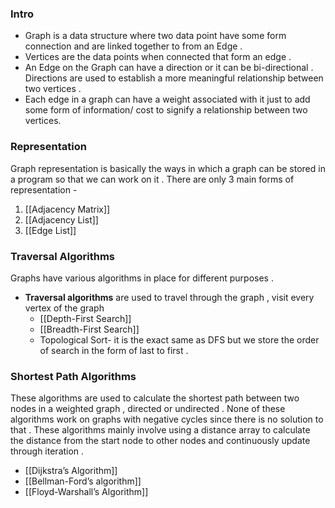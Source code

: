 
### Intro 
- Graph is a data structure where two data point have some form connection and are linked together to from an Edge . 
- Vertices are the data points when connected that form an edge . 
- An Edge on the Graph can have a direction or it can be bi-directional . Directions are used to establish a more meaningful relationship between two vertices . 
- Each edge in a graph can have a weight associated with it just to add some form of information/ cost to signify a relationship between two vertices. 




### Representation 
Graph representation is basically the ways in which a graph can be stored in a program so that we can work on it . There are only 3 main forms of representation -

1. [[Adjacency Matrix]]
2. [[Adjacency List]]
3. [[Edge List]]


###  Traversal Algorithms 

Graphs have various algorithms in place for different purposes . 

- **Traversal algorithms** are used to travel through the graph , visit every vertex of the graph 
	- [[Depth-First Search]]
	- [[Breadth-First Search]]
	- Topological Sort- it is the exact same as DFS but we store the order of search in the form of last to first . 


### Shortest Path Algorithms 

These algorithms are used to calculate the shortest path between two nodes in a weighted graph , directed or undirected . None of these algorithms work on graphs with negative cycles since there is no solution to that . 
These algorithms mainly involve using a distance array to calculate the distance from the start node to other nodes and continuously update through iteration . 

- [[Dijkstra’s Algorithm]]
- [[Bellman-Ford’s algorithm]]
- [[Floyd-Warshall’s Algorithm]]

